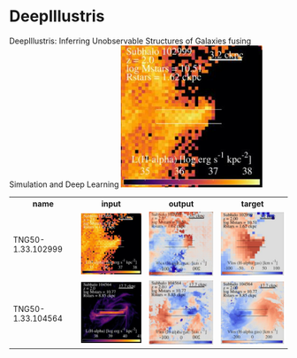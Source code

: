 # DeepIllustris
DeepIllustris: Inferring Unobservable Structures of Galaxies fusing Simulation and Deep Learning
![image](images/TNG50-1.33.102999-inputs.png)
<html><body><table><tr><th>name</th><th>input</th><th>output</th><th>target</th></tr><tr><td>TNG50-1.33.102999</td><td><img src='images/TNG50-1.33.102999-inputs.png'></td><td><img src='images/TNG50-1.33.102999-outputs.png'></td><td><img src='images/TNG50-1.33.102999-targets.png'></td></tr><tr><td>TNG50-1.33.104564</td><td><img src='images/TNG50-1.33.104564-inputs.png'></td><td><img src='images/TNG50-1.33.104564-outputs.png'></td><td><img src='images/TNG50-1.33.104564-targets.png'></td></tr>
